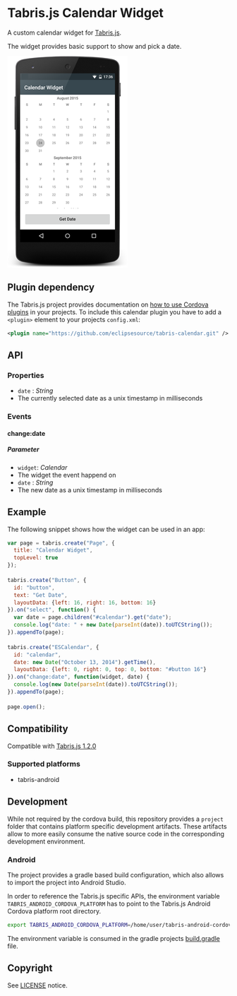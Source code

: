 # Tabris.js Calendar Widget

A custom calendar widget for [Tabris.js](https://tabrisjs.com).

The widget provides basic support to show and pick a date.

![Calendar widget on Android](assets/screenshots/calendar-widget-android.png)
## Plugin dependency

The Tabris.js project provides documentation on [how to use Cordova plugins](https://tabrisjs.com/documentation/latest/build#adding-plugins) in your projects. To include this calendar plugin you have to add a `<plugin>` element to your projects `config.xml`:

```xml
<plugin name="https://github.com/eclipsesource/tabris-calendar.git" />
```

## API

### Properties

* `date` : _String_
 * The currently selected date as a unix timestamp in milliseconds

### Events

#### change:date

##### Parameter
* `widget`: _Calendar_
 * The widget the event happend on
* `date` : _String_
 * The new date as a unix timestamp in milliseconds

## Example

The following snippet shows how the widget can be used in an app:

```javascript
var page = tabris.create("Page", {
  title: "Calendar Widget",
  topLevel: true
});

tabris.create("Button", {
  id: "button",
  text: "Get Date",
  layoutData: {left: 16, right: 16, bottom: 16}
}).on("select", function() {
  var date = page.children("#calendar").get("date");
  console.log("date: " + new Date(parseInt(date)).toUTCString());
}).appendTo(page);

tabris.create("ESCalendar", {
  id: "calendar",
  date: new Date("October 13, 2014").getTime(),
  layoutData: {left: 0, right: 0, top: 0, bottom: "#button 16"}
}).on("change:date", function(widget, date) {
  console.log(new Date(parseInt(date)).toUTCString());
}).appendTo(page);

page.open();
```

## Compatibility

Compatible with [Tabris.js 1.2.0](https://github.com/eclipsesource/tabris-js/releases/tag/v1.2.0)

### Supported platforms

 * tabris-android

## Development

While not required by the cordova build, this repository provides a `project` folder that contains platform specific development artifacts. These artifacts allow to more easily consume the native source code in the corresponding development environment.

### Android

The project provides a gradle based build configuration, which also allows to import the project into Android Studio.

In order to reference the Tabris.js specific APIs, the environment variable `TABRIS_ANDROID_CORDOVA_PLATFORM` has to point to the Tabris.js Android Cordova platform root directory.

```bash
export TABRIS_ANDROID_CORDOVA_PLATFORM=/home/user/tabris-android-cordova
```
 The environment variable is consumed in the gradle projects [build.gradle](project/android/build.gradle) file.

## Copyright

 See [LICENSE](LICENSE) notice.

